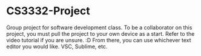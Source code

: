 # CS3332-Project
Group project for software development class. 
To be a collaborator on this project, you must pull the project to your own device as a start. Refer to the video tutorial if you are unsure. :D
From there, you can use whichever text editor you would like. VSC, Sublime, etc.
